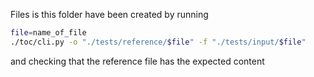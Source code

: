 Files is this folder have been created by running

```bash
file=name_of_file
./toc/cli.py -o "./tests/reference/$file" -f "./tests/input/$file"
```

and checking that the reference file has the expected content
